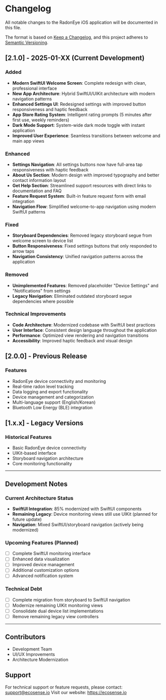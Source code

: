 # Changelog

All notable changes to the RadonEye iOS application will be documented in this file.

The format is based on [Keep a Changelog](https://keepachangelog.com/en/1.0.0/),
and this project adheres to [Semantic Versioning](https://semver.org/spec/v2.0.0.html).

## [2.1.0] - 2025-01-XX (Current Development)

### Added
- **Modern SwiftUI Welcome Screen**: Complete redesign with clean, professional interface
- **New App Architecture**: Hybrid SwiftUI/UIKit architecture with modern navigation patterns
- **Enhanced Settings UI**: Redesigned settings with improved button responsiveness and haptic feedback
- **App Store Rating System**: Intelligent rating prompts (5 minutes after first use, weekly reminders)
- **Dark Mode Support**: System-wide dark mode toggle with instant application
- **Improved User Experience**: Seamless transitions between welcome and main app views

### Enhanced
- **Settings Navigation**: All settings buttons now have full-area tap responsiveness with haptic feedback
- **About Us Section**: Modern design with improved typography and better contact information layout
- **Get Help Section**: Streamlined support resources with direct links to documentation and FAQ
- **Feature Request System**: Built-in feature request form with email integration
- **Navigation Flow**: Simplified welcome-to-app navigation using modern SwiftUI patterns

### Fixed
- **Storyboard Dependencies**: Removed legacy storyboard segue from welcome screen to device list
- **Button Responsiveness**: Fixed settings buttons that only responded to arrow taps
- **Navigation Consistency**: Unified navigation patterns across the application

### Removed
- **Unimplemented Features**: Removed placeholder "Device Settings" and "Notifications" from settings
- **Legacy Navigation**: Eliminated outdated storyboard segue dependencies where possible

### Technical Improvements
- **Code Architecture**: Modernized codebase with SwiftUI best practices
- **User Interface**: Consistent design language throughout the application
- **Performance**: Optimized view rendering and navigation transitions
- **Accessibility**: Improved haptic feedback and visual design

## [2.0.0] - Previous Release

### Features
- RadonEye device connectivity and monitoring
- Real-time radon level tracking
- Data logging and export functionality
- Device management and categorization
- Multi-language support (English/Korean)
- Bluetooth Low Energy (BLE) integration

## [1.x.x] - Legacy Versions

### Historical Features
- Basic RadonEye device connectivity
- UIKit-based interface
- Storyboard navigation architecture
- Core monitoring functionality

---

## Development Notes

### Current Architecture Status
- **SwiftUI Integration**: 85% modernized with SwiftUI components
- **Remaining Legacy**: Device monitoring views still use UIKit (planned for future update)
- **Navigation**: Mixed SwiftUI/storyboard navigation (actively being modernized)

### Upcoming Features (Planned)
- [ ] Complete SwiftUI monitoring interface
- [ ] Enhanced data visualization
- [ ] Improved device management
- [ ] Additional customization options
- [ ] Advanced notification system

### Technical Debt
- [ ] Complete migration from storyboard to SwiftUI navigation
- [ ] Modernize remaining UIKit monitoring views
- [ ] Consolidate dual device list implementations
- [ ] Remove remaining legacy view controllers

---

## Contributors
- Development Team
- UI/UX Improvements
- Architecture Modernization

## Support
For technical support or feature requests, please contact: support@ecosense.io
Visit our website: https://ecosense.io
